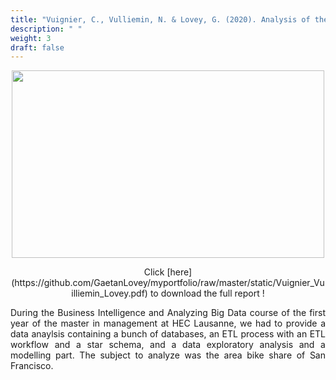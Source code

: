 ```yaml
---
title: "Vuignier, C., Vulliemin, N. & Lovey, G. (2020). Analysis of the San Francisco area bike share. Accès https://github.com/GaetanLovey/myportfolio/raw/master/static/Vuignier_Vuilliemin_Lovey.pdf"
description: " "
weight: 3
draft: false
---
```


<p align="center">
  <img src="/bike.png" width="500" height="300"/>
</p>

<center> Click [here](https://github.com/GaetanLovey/myportfolio/raw/master/static/Vuignier_Vuilliemin_Lovey.pdf) to download the full report !</center>

<p style="text-align:justify;">During the Business Intelligence and Analyzing Big Data course of the first year of the master in management at HEC Lausanne, we had to provide a data anaylsis containing a bunch of databases, an ETL process with an ETL workflow and a star schema, and a data exploratory analysis and a modelling part. The subject to analyze was the area bike share of San Francisco.</p>  
